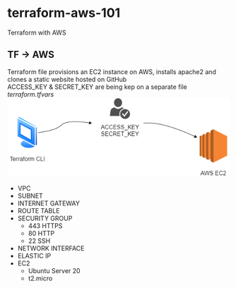# terraform-aws-101
Terraform with AWS

## TF -> AWS
Terraform file provisions an EC2 instance on AWS, installs apache2 and clones a static website hosted on GitHub  
ACCESS_KEY & SECRET_KEY are being kep on a separate file <i>terraform.tfvars</i>
![screenshot](/github/TF-AWS.png)
- VPC  
- SUBNET  
- INTERNET GATEWAY  
- ROUTE TABLE  
- SECURITY GROUP  
  - 443 HTTPS  
  - 80  HTTP  
  - 22  SSH  
- NETWORK INTERFACE  
- ELASTIC IP  
- EC2  
  - Ubuntu Server 20  
  - t2.micro
